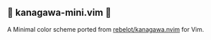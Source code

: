 ## :ocean: kanagawa-mini.vim :ocean:

A Minimal color scheme ported from [rebelot/kanagawa.nvim] for Vim.

<!-- links -->
[rebelot/kanagawa.nvim]: https://github.com/rebelot/kanagawa.nvim
